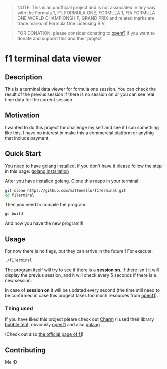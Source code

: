 > NOTE:
> This is an unofficial project and is not associated in any way with the Formula 1, F1, FORMULA ONE, FORMULA 1,
> FIA FORMULA ONE WORLD CHAMPIONSHIP, GRAND PRIX and related marks are trade marks of Formula One Licensing B.V.

> FOR DONATION: please consider donating to [openf1](https://openf1.org/) if you want to donate and support this and their project 

# f1 terminal data viewer

## Description

This is a terminal data viewer for formula one session. You can check the result of the previus session if 
there is no session on or you can see real time data for the current session.

## Motivation

I wanted to do this project for challenge my self and see if I can something like this.
I have no interest in make this a commercial platform or anythig that include payment.

## Quick Start

You need to have golang installed, if you don't have it please follow the step in this page: 
[golang installation](https://go.dev/doc/install)

After you have installed golang. Clone this reapo in your terminal:

```bash
git clone https://github.com/mattemello/f1Terminal.git
cd f1Terminal
```

Then you need to compile the program:

```bash
go build
```

And now you have the new program!!!

## Usage

For now there is no flags, but they can arrive in the future!!
For execute:

```bash
./f1Terminal
```

The program itself will try to see if there is a **session on**. If there isn't it will display the previus
session, and it will check every 5 seconds if there is a new session.

In case of **session on** it will be updated every second (the time still need to be confirmed 
in case this progect takes too much resources from [openf1](https://openf1.org/)).

### Thing used

If you have liked this project pleare check out [Charm](https://github.com/charmbracelet) (I used their
library [bubble tea](https://github.com/charmbracelet/bubbletea)), obviously [openf1](https://openf1.org) and also [golang](https://go.dev/)

(Check out also [the official page of f1](https://www.formula1.com/))

## Contributing
Me :D


